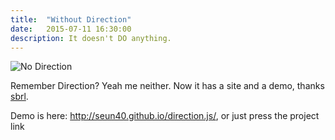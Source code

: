 ```yaml
---
title:  "Without Direction"
date:   2015-07-11 16:30:00
description: It doesn't DO anything.
---
```

![No Direction](http://www.calebwilde.com/wp-content/uploads/2011/05/confusing-street-sign1.jpg "It's actually 40 MPH on even days, and 50 MPH on Prime Days")

Remember Direction? Yeah me neither. Now it has a site and a demo, thanks [sbrl](https://github.com/seun40/direction.js/issues/1).

Demo is here: http://seun40.github.io/direction.js/, or just press the project link

